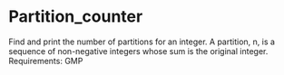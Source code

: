 # Partition_counter
Find and print the number of partitions for an integer. A partition, n, is a sequence of non-negative integers whose sum is the original integer.  Requirements: GMP
